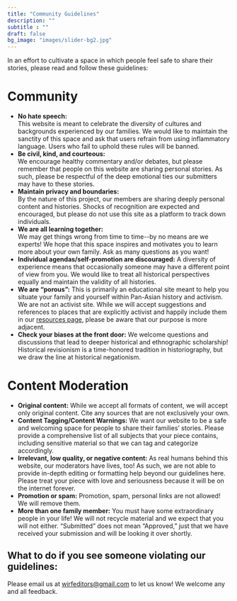 ```yaml
---
title: "Community Guidelines"
description: ""
subtitle : ""
draft: false
bg_image: "images/slider-bg2.jpg"
---
```


In an effort to cultivate a space in which people feel safe to share their stories, please read and follow these guidelines:  

# **Community**  
* **No hate speech:** <br>
This website is meant to celebrate the diversity of cultures and backgrounds experienced by our families. We would like to maintain the sanctity of this space and ask that users refrain from using inflammatory language. Users who fail to uphold these rules will be banned.
* **Be civil, kind, and courteous:** <br>
We encourage healthy commentary and/or debates, but please remember that people on this website are sharing personal stories. As such, please be respectful of the deep emotional ties our submitters may have to these stories.
* **Maintain privacy and boundaries:**  <br>
By the nature of this project, our members are sharing deeply personal content and histories. Shocks of recognition are expected and encouraged, but please do not use this site as a platform to track down individuals.
* **We are all learning together:** <br>
We may get things wrong from time to time--by no means are we experts! We hope that this space inspires and motivates you to learn more about your own family. Ask as many questions as you want!
* **Individual agendas/self-promotion are discouraged:** 
A diversity of experience means that occasionally someone may have a different point of view from you. We would like to treat all historical perspectives equally and maintain the validity of all histories.
* **We are “porous”:** 
This is primarily an educational site meant to help you situate your family and yourself within Pan-Asian history and activism. We are not an activist site. While we will accept suggestions and references to places that are explicitly activist and happily include them in our [resources page](https://wirf.netlify.app/resources/), please be aware that our purpose is more adjacent.
* **Check your biases at the front door:** 
We welcome questions and discussions that lead to deeper historical and ethnographic scholarship! Historical revisionism is a time-honored tradition in historiography, but we draw the line at historical negationism.  

# **Content Moderation**  
* **Original content:** 
While we accept all formats of content, we will accept only original content. Cite any sources that are not exclusively your own.
* **Content Tagging/Content Warnings:** 
We want our website to be a safe and welcoming space for people to share their families’ stories. Please provide a comprehensive list of all subjects that your piece contains, including sensitive material so that we can tag and categorize accordingly. 
* **Irrelevant, low quality, or negative content:** 
As real humans behind this website, our moderators have lives, too! As such, we are not able to provide in-depth editing or formatting help beyond our guidelines here. Please treat your piece with love and seriousness because it will be on the internet forever.
* **Promotion or spam:** 
Promotion, spam, personal links are not allowed! We will remove them.
* **More than one family member:** 
You must have some extraordinary people in your life! We will not recycle material and we expect that you will not either. “Submitted” does not mean “Approved,” just that we have received your submission and will be looking it over shortly.

## **What to do if you see someone violating our guidelines:**
Please email us at wirfeditors@gmail.com to let us know! We welcome any and all feedback.
